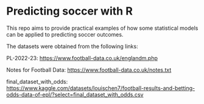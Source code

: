 # Predicting soccer with R

This repo aims to provide practical examples of how some statistical models can be applied to predicting soccer outcomes.

The datasets were obtained from the following links:

PL-2022-23: https://www.football-data.co.uk/englandm.php

Notes for Football Data: https://www.football-data.co.uk/notes.txt

final_dataset_with_odds: https://www.kaggle.com/datasets/louischen7/football-results-and-betting-odds-data-of-epl/?select=final_dataset_with_odds.csv
